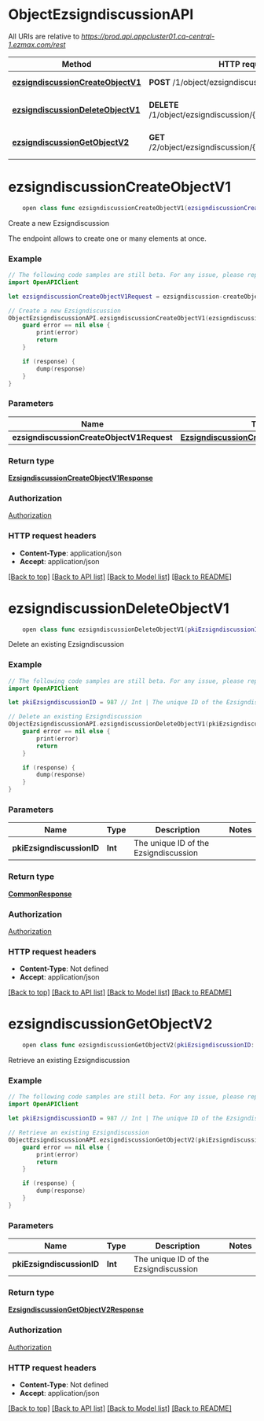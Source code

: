 # ObjectEzsigndiscussionAPI

All URIs are relative to *https://prod.api.appcluster01.ca-central-1.ezmax.com/rest*

Method | HTTP request | Description
------------- | ------------- | -------------
[**ezsigndiscussionCreateObjectV1**](ObjectEzsigndiscussionAPI.md#ezsigndiscussioncreateobjectv1) | **POST** /1/object/ezsigndiscussion | Create a new Ezsigndiscussion
[**ezsigndiscussionDeleteObjectV1**](ObjectEzsigndiscussionAPI.md#ezsigndiscussiondeleteobjectv1) | **DELETE** /1/object/ezsigndiscussion/{pkiEzsigndiscussionID} | Delete an existing Ezsigndiscussion
[**ezsigndiscussionGetObjectV2**](ObjectEzsigndiscussionAPI.md#ezsigndiscussiongetobjectv2) | **GET** /2/object/ezsigndiscussion/{pkiEzsigndiscussionID} | Retrieve an existing Ezsigndiscussion


# **ezsigndiscussionCreateObjectV1**
```swift
    open class func ezsigndiscussionCreateObjectV1(ezsigndiscussionCreateObjectV1Request: EzsigndiscussionCreateObjectV1Request, completion: @escaping (_ data: EzsigndiscussionCreateObjectV1Response?, _ error: Error?) -> Void)
```

Create a new Ezsigndiscussion

The endpoint allows to create one or many elements at once.

### Example
```swift
// The following code samples are still beta. For any issue, please report via http://github.com/OpenAPITools/openapi-generator/issues/new
import OpenAPIClient

let ezsigndiscussionCreateObjectV1Request = ezsigndiscussion-createObject-v1-Request(aObjEzsigndiscussion: [ezsigndiscussion-RequestCompound()]) // EzsigndiscussionCreateObjectV1Request | 

// Create a new Ezsigndiscussion
ObjectEzsigndiscussionAPI.ezsigndiscussionCreateObjectV1(ezsigndiscussionCreateObjectV1Request: ezsigndiscussionCreateObjectV1Request) { (response, error) in
    guard error == nil else {
        print(error)
        return
    }

    if (response) {
        dump(response)
    }
}
```

### Parameters

Name | Type | Description  | Notes
------------- | ------------- | ------------- | -------------
 **ezsigndiscussionCreateObjectV1Request** | [**EzsigndiscussionCreateObjectV1Request**](EzsigndiscussionCreateObjectV1Request.md) |  | 

### Return type

[**EzsigndiscussionCreateObjectV1Response**](EzsigndiscussionCreateObjectV1Response.md)

### Authorization

[Authorization](../README.md#Authorization)

### HTTP request headers

 - **Content-Type**: application/json
 - **Accept**: application/json

[[Back to top]](#) [[Back to API list]](../README.md#documentation-for-api-endpoints) [[Back to Model list]](../README.md#documentation-for-models) [[Back to README]](../README.md)

# **ezsigndiscussionDeleteObjectV1**
```swift
    open class func ezsigndiscussionDeleteObjectV1(pkiEzsigndiscussionID: Int, completion: @escaping (_ data: CommonResponse?, _ error: Error?) -> Void)
```

Delete an existing Ezsigndiscussion



### Example
```swift
// The following code samples are still beta. For any issue, please report via http://github.com/OpenAPITools/openapi-generator/issues/new
import OpenAPIClient

let pkiEzsigndiscussionID = 987 // Int | The unique ID of the Ezsigndiscussion

// Delete an existing Ezsigndiscussion
ObjectEzsigndiscussionAPI.ezsigndiscussionDeleteObjectV1(pkiEzsigndiscussionID: pkiEzsigndiscussionID) { (response, error) in
    guard error == nil else {
        print(error)
        return
    }

    if (response) {
        dump(response)
    }
}
```

### Parameters

Name | Type | Description  | Notes
------------- | ------------- | ------------- | -------------
 **pkiEzsigndiscussionID** | **Int** | The unique ID of the Ezsigndiscussion | 

### Return type

[**CommonResponse**](CommonResponse.md)

### Authorization

[Authorization](../README.md#Authorization)

### HTTP request headers

 - **Content-Type**: Not defined
 - **Accept**: application/json

[[Back to top]](#) [[Back to API list]](../README.md#documentation-for-api-endpoints) [[Back to Model list]](../README.md#documentation-for-models) [[Back to README]](../README.md)

# **ezsigndiscussionGetObjectV2**
```swift
    open class func ezsigndiscussionGetObjectV2(pkiEzsigndiscussionID: Int, completion: @escaping (_ data: EzsigndiscussionGetObjectV2Response?, _ error: Error?) -> Void)
```

Retrieve an existing Ezsigndiscussion



### Example
```swift
// The following code samples are still beta. For any issue, please report via http://github.com/OpenAPITools/openapi-generator/issues/new
import OpenAPIClient

let pkiEzsigndiscussionID = 987 // Int | The unique ID of the Ezsigndiscussion

// Retrieve an existing Ezsigndiscussion
ObjectEzsigndiscussionAPI.ezsigndiscussionGetObjectV2(pkiEzsigndiscussionID: pkiEzsigndiscussionID) { (response, error) in
    guard error == nil else {
        print(error)
        return
    }

    if (response) {
        dump(response)
    }
}
```

### Parameters

Name | Type | Description  | Notes
------------- | ------------- | ------------- | -------------
 **pkiEzsigndiscussionID** | **Int** | The unique ID of the Ezsigndiscussion | 

### Return type

[**EzsigndiscussionGetObjectV2Response**](EzsigndiscussionGetObjectV2Response.md)

### Authorization

[Authorization](../README.md#Authorization)

### HTTP request headers

 - **Content-Type**: Not defined
 - **Accept**: application/json

[[Back to top]](#) [[Back to API list]](../README.md#documentation-for-api-endpoints) [[Back to Model list]](../README.md#documentation-for-models) [[Back to README]](../README.md)

